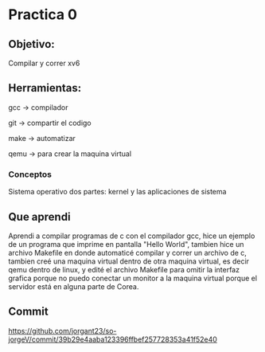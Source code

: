 # Practica 0
## Objetivo: 
Compilar y correr xv6

## Herramientas: 
gcc -> compilador

git -> compartir el codigo

make -> automatizar

qemu -> para crear la maquina virtual

### Conceptos
Sistema operativo dos partes: kernel y las aplicaciones de sistema

## Que aprendi
Aprendi a compilar programas de c con el compilador gcc, hice un ejemplo de un programa que imprime en pantalla "Hello World", tambien hice un archivo Makefile en donde automaticé compilar y correr un archivo de c, tambien creé una maquina virtual dentro de otra maquina virtual, es decir qemu dentro de linux, y edité el archivo Makefile para omitir la interfaz grafica porque no puedo conectar un monitor a la maquina virtual porque el servidor está en alguna parte de Corea.

## Commit
https://github.com/jorgant23/so-jorgeV/commit/39b29e4aaba123396ffbef257728353a41f52e40
